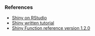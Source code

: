 ### References
 - [Shiny on RStudio](https://shiny.rstudio.com/)
 - [Shiny written tutorial](https://shiny.rstudio.com/tutorial/written-tutorial/lesson1/)
 - [Shiny Function reference version 1.2.0](https://shiny.rstudio.com/reference/shiny/1.2.0/)